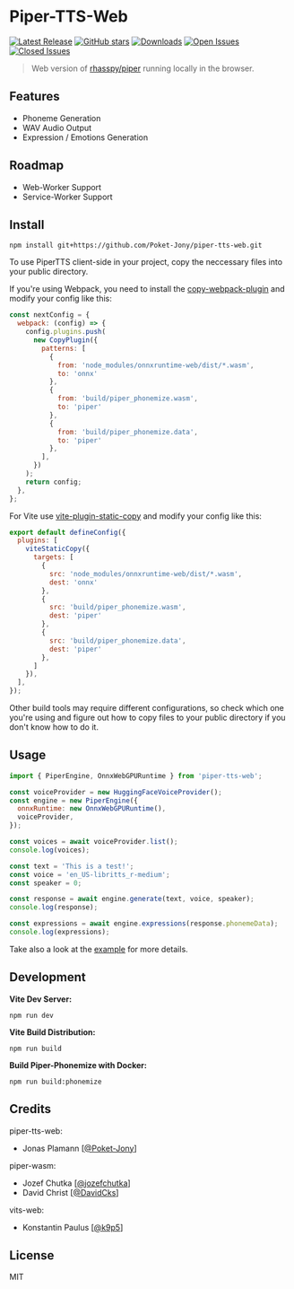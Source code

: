 # Piper-TTS-Web
[![Latest Release](https://img.shields.io/github/release/Poket-Jony/piper-tts-web.svg?style=flat&color=blue)](https://github.com/Poket-Jony/piper-tts-web/releases/latest)
[![GitHub stars](https://img.shields.io/github/stars/Poket-Jony/piper-tts-web?style=flat&color=brightgreen)](https://github.com/Poket-Jony/piper-tts-web/stargazers)
[![Downloads](https://img.shields.io/npm/dt/piper-tts-web?color=brightgreen)](https://github.com/Poket-Jony/piper-tts-web/releases/latest)
[![Open Issues](https://img.shields.io/github/issues-raw/Poket-Jony/piper-tts-web.svg?style=flat&color=yellowgreen)](https://github.com/Poket-Jony/piper-tts-web/issues?q=is%3Aopen+is%3Aissue)
[![Closed Issues](https://img.shields.io/github/issues-closed-raw/Poket-Jony/piper-tts-web.svg?style=flat&color=brightgreen)](https://github.com/Poket-Jony/piper-tts-web/issues?q=is%3Aissue+is%3Aclosed)

> Web version of [rhasspy/piper](https://github.com/rhasspy/piper) running locally in the browser.

## Features
- Phoneme Generation
- WAV Audio Output
- Expression / Emotions Generation

## Roadmap
- Web-Worker Support
- Service-Worker Support

## Install
```shell
npm install git+https://github.com/Poket-Jony/piper-tts-web.git
```

To use PiperTTS client-side in your project, copy the neccessary files into your public directory.

If you're using Webpack, you need to install the [copy-webpack-plugin](https://www.npmjs.com/package/copy-webpack-plugin) and modify your config like this:
```javascript
const nextConfig = {
  webpack: (config) => {
    config.plugins.push(
      new CopyPlugin({
        patterns: [
          {
            from: 'node_modules/onnxruntime-web/dist/*.wasm',
            to: 'onnx'
          },
          {
            from: 'build/piper_phonemize.wasm',
            to: 'piper'
          },
          {
            from: 'build/piper_phonemize.data',
            to: 'piper'
          },
        ],
      })
    );
    return config;
  },
};
```

For Vite use [vite-plugin-static-copy](https://www.npmjs.com/package/vite-plugin-static-copy) and modify your config like this:
```javascript
export default defineConfig({
  plugins: [
    viteStaticCopy({
      targets: [
        {
          src: 'node_modules/onnxruntime-web/dist/*.wasm',
          dest: 'onnx'
        },
        {
          src: 'build/piper_phonemize.wasm',
          dest: 'piper'
        },
        {
          src: 'build/piper_phonemize.data',
          dest: 'piper'
        },
      ]
    }),
  ],
});
```

Other build tools may require different configurations, so check which one you're using and figure out how to copy files to your public directory if you don't know how to do it.

## Usage
```javascript
import { PiperEngine, OnnxWebGPURuntime } from 'piper-tts-web';

const voiceProvider = new HuggingFaceVoiceProvider();
const engine = new PiperEngine({
  onnxRuntime: new OnnxWebGPURuntime(),
  voiceProvider,
});

const voices = await voiceProvider.list();
console.log(voices);

const text = 'This is a test!';
const voice = 'en_US-libritts_r-medium';
const speaker = 0;

const response = await engine.generate(text, voice, speaker);
console.log(response);

const expressions = await engine.expressions(response.phonemeData);
console.log(expressions);
```

Take also a look at the [example](./index.html) for more details.

## Development
**Vite Dev Server:**
```shell
npm run dev
```

**Vite Build Distribution:**
```shell
npm run build
```

**Build Piper-Phonemize with Docker:**
```shell
npm run build:phonemize
```

## Credits
piper-tts-web:
- Jonas Plamann [[@Poket-Jony](https://github.com/Poket-Jony)]

piper-wasm:
- Jozef Chutka [[@jozefchutka](https://github.com/jozefchutka)]
- David Christ [[@DavidCks](https://github.com/DavidCks)]

vits-web:
- Konstantin Paulus [[@k9p5](https://github.com/k9p5)]

## License
MIT
